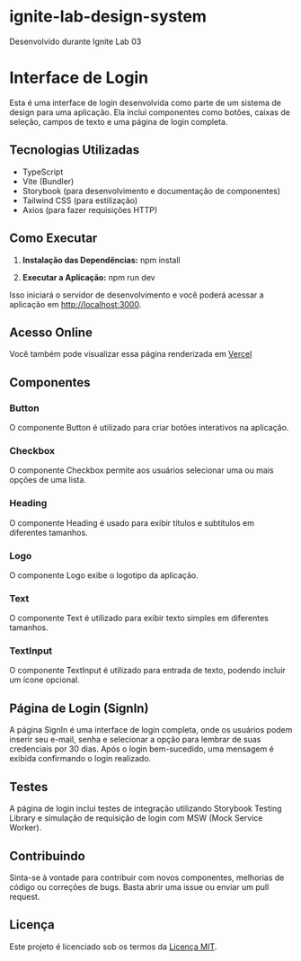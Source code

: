 # ignite-lab-design-system

Desenvolvido durante Ignite Lab 03

# Interface de Login

Esta é uma interface de login desenvolvida como parte de um sistema de design para uma aplicação. Ela inclui componentes como botões, caixas de seleção, campos de texto e uma página de login completa.

## Tecnologias Utilizadas

- TypeScript
- Vite (Bundler)
- Storybook (para desenvolvimento e documentação de componentes)
- Tailwind CSS (para estilização)
- Axios (para fazer requisições HTTP)

## Como Executar

1. **Instalação das Dependências:**
   npm install

2. **Executar a Aplicação:**
   npm run dev

Isso iniciará o servidor de desenvolvimento e você poderá acessar a aplicação em [http://localhost:3000](http://localhost:3000).

## Acesso Online

Você também pode visualizar essa página renderizada em [Vercel](https://ignite-lab-design-system-inky.vercel.app/)

## Componentes

### Button

O componente Button é utilizado para criar botões interativos na aplicação.

### Checkbox

O componente Checkbox permite aos usuários selecionar uma ou mais opções de uma lista.

### Heading

O componente Heading é usado para exibir títulos e subtítulos em diferentes tamanhos.

### Logo

O componente Logo exibe o logotipo da aplicação.

### Text

O componente Text é utilizado para exibir texto simples em diferentes tamanhos.

### TextInput

O componente TextInput é utilizado para entrada de texto, podendo incluir um ícone opcional.

## Página de Login (SignIn)

A página SignIn é uma interface de login completa, onde os usuários podem inserir seu e-mail, senha e selecionar a opção para lembrar de suas credenciais por 30 dias. Após o login bem-sucedido, uma mensagem é exibida confirmando o login realizado.

## Testes

A página de login inclui testes de integração utilizando Storybook Testing Library e simulação de requisição de login com MSW (Mock Service Worker).

## Contribuindo

Sinta-se à vontade para contribuir com novos componentes, melhorias de código ou correções de bugs. Basta abrir uma issue ou enviar um pull request.

## Licença

Este projeto é licenciado sob os termos da [Licença MIT](LICENSE).

